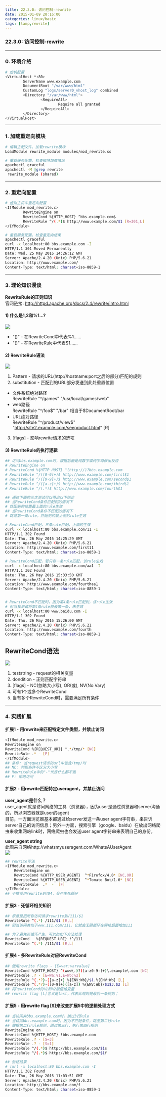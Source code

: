 ```yaml
---
title: 22.3.0: 访问控制-rewrite
date: 2015-01-09 20:16:00
categories: linux/basic
tags: [lamp,rewrite]
---
```

### 22.3.0: 访问控制-rewrite

---

### 0. 环境介绍
``` bash
# 虚机配置
<VirtualHost *:80>
        ServerName www.example.com
        DocumentRoot "/var/www/html"
        CustomLog "logs/server0_vhost_log" combined
        <Directory "/var/www/html">
                <RequireAll>
                        Require all granted
                </RequireAll>
        </Directory>
</VirtualHost>
```

---

### 1. 加载重定向模块
``` bash
# 编辑主配文件，加载rewrite模块
LoadModule rewrite_module modules/mod_rewrite.so

# 重载服务配置，检查模块加载情况
apachectl graceful
apachectl -M |grep rewrite
 rewrite_module (shared)
```

---

### 2. 重定向配置
``` bash
# 虚拟主机中重定向配置
<IfModule mod_rewrite.c>
        RewriteEngine on
        RewriteCond %{HTTP_HOST} ^bbs.example.com$
        RewriteRule ^/(.*)$ http://www.example.com/$1 [R=301,L]
</IfModule>

# 重载服务配置，检查重定向结果
apachectl graceful
curl -x localhost:80 bbs.example.com -I
HTTP/1.1 301 Moved Permanently
Date: Wed, 25 May 2016 14:26:12 GMT
Server: Apache/2.4.20 (Unix) PHP/5.6.21
Location: http://www.example.com/
Content-Type: text/html; charset=iso-8859-1
```

---

### 3. 理论知识漫谈
**RewriteRule的正则知识**  
官网链接: http://httpd.apache.org/docs/2.4/rewrite/intro.html

#### 1) 什么是$1,$2和%1...?
![](//static/images/docs/linux/basiclinux-basic-22.3-01.png)
- "()" - 在RewriteCond中代表%1......
- "()" - 在RewriteRule中代表$1......


#### 2) RewriteRule语法
![](//static/images/docs/linux/basiclinux-basic-22.3-02.png)
1. Pattern - 请求的URL(http://hostname:port之后的部分)匹配的规则
2. substitution - 匹配到的URL部分发送到此处重置位置
 - 文件系统绝对路径  
RewriteRule "^/games" "/usr/local/games/web"
 - web路径  
RewriteRule "^/foo$" "/bar"  
相当于$DocumentRoot/bar
 - URL绝对路径  
RewriteRule "^/product/view$" "http://site2.example.com/seeproduct.html" [R]
3. [flags] - 影响rewrite请求的选项

#### 3) RewriteRule的执行逻辑
``` bash
## 访问bbs.example.com时，根据后面是纯数字或纯字母做出反应
# RewriteEngine on
# RewriteCond %{HTTP_HOST} ^(http://)?bbs.example.com
# RewriteRule ^/([0-9]+)$ http://www.example.com/first$1
# RewriteRule ^/([0-9]+)$ http://www.example.com/second$1
# RewriteRule ^/([a-z]+)$ http://www.example.com/third$1
# RewriteRule ^/(.*)$ http://www.example.com/fourth$1

## 通过下面的三次测试可以得出以下结论
## 当RewriteCond条件匹配到的情况下
# 匹配到的位置最上面的rule生效
## 当RewriteCond条件不匹配的情况下
# 跳过第一条rule，匹配到的最上面的rule生效

# RewriteCond匹配，三条rule匹配，上面的生效
curl -x localhost:80 bbs.example.com/11 -I
HTTP/1.1 302 Found
Date: Thu, 26 May 2016 14:25:29 GMT
Server: Apache/2.4.20 (Unix) PHP/5.6.21
Location: http://www.example.com/first11
Content-Type: text/html; charset=iso-8859-1

# RewriteCond匹配，若只有一条rule匹配，该rule生效
curl -x localhost:80 bbs.example.com/aa1 -I
HTTP/1.1 302 Found
Date: Thu, 26 May 2016 15:33:50 GMT
Server: Apache/2.4.20 (Unix) PHP/5.6.21
Location: http://www.example.com/fourthaa1
Content-Type: text/html; charset=iso-8859-1


# RewriteCond不匹配时，因为第4条rule匹配到，该rule生效
# 但当我测试将第4条rule换去第一条，未生效
curl -x localhost:80 www.baidu.com -I
HTTP/1.1 302 Found
Date: Thu, 26 May 2016 15:26:00 GMT
Server: Apache/2.4.20 (Unix) PHP/5.6.21
Location: http://www.example.com/fourth
Content-Type: text/html; charset=iso-8859-1
```

## RewriteCond语法
![](//static/images/docs/linux/basiclinux-basic-22.3-03.png)
1. teststring - request的相关变量
2. dondition - 正则匹配字符串
3. [flags] - NC(忽略大小写), OR(或), NV(No Vary)
4. 可有1个或多个RewriteCond
5. 当有多个RewriteCond时，需要满足所有条件

---

### 4. 实践扩展
#### 扩展1 - 用rewrite来匹配特定文件类型，并禁止访问
``` bash
<IfModule mod_rewrite.c>
RewriteEngine on
RewriteCond %{REQUEST_URI} ^.*/tmp/* [NC]
RewriteRule .* - [F]
</IfModule>
## 条件: 当request请求的url中包含/tmp/时
## NC: 判断条件不区分大小写
## RewriteRule中的"-"代表什么都不做
## F: 拒绝访问
```
#### 扩展2 - 用rewrite匹配特定useragent，并禁止访问
**user_agent是什么？**  
user_agent就是访问网络的工具（浏览器），因为user是通过浏览器和server沟通的，所以浏览器就是user的agent  
目前，一方面浏览器基本都通过给server发送一条user agent字符串，来告诉server自己的访问信息；另外一方面，搜索引擎（google、baidu）在放出网络爬虫来收集网站link时，网络爬虫也会发送user agent字符串来表明自己的身份。  

**user_agent string**    
此图来自网络http://whatsmyuseragent.com/WhatsAUserAgent  
![](//static/images/docs/linux/basiclinux-basic-22.3-04.png)
``` bash
## rewrite写法
<IfModule mod_rewrite.c>
    RewriteEngine on
    RewriteCond %{HTTP_USER_AGENT}  ^*Firefox/4.0* [NC,OR]
    RewriteCond %{HTTP_USER_AGENT}  ^*Tomato Bot/1.0* [NC]
    RewriteRule  .*  -  [F]
</IfModule>
## 不推荐用rewrite到404，会产生死循环
```
#### 扩展3 - 死循环相关知识
``` bash
## 原意是把所有访问请求rewrite到/111/$1
RewriteRule ^(.*) /111/$1 [R,L]
## 但当访问类似于www.111.com/111，它就会无限循环在网址后面增加111

## 为了避免死循环产生，可以按如下方法处理
RewriteCond   %{REQUEST_URI} !^/111
RewriteRule ^(.*) /111/$1 [R,L]
```
#### 扩展4 - 多RewriteRule对应RewriteCond
``` bash
## 使用rewrite flags - [E=var:varvalue]
RewriteCond %{HTTP_HOST} ^(www\.)?([a-z0-9-]+)\.example\.com [NC]
RewriteRule .? - [E=Wa:%1,E=Wb:%2]
RewriteRule ^(.*?)-([a-z]+) %{ENV:Wb}/$1.%{ENV:Wb} [L]
RewriteRule ^(.*?)-([0-9]+)([a-z]) %{ENV:Wb}/$1$3.$2 [L]
## 将RewriteCond的%1和%2赋值给变量
## rewrite flag [L]含义是last，代表此规则是最后一条规则；
```

#### 扩展5 - 用rewrite flag [S]来改变扩展5中的逻辑处理方式
``` bash
## 当访问非bbs.example.com时，跳过3行Rule
## 当访问bbs.example.com时，因为不匹配条件，跳至第二行rule
## 根据第二行rule规则，跳过第三行，执行第四行规则
RewriteEngine on
RewriteCond %{HTTP_HOST} !bbs.example.com
RewriteRule .? - [S=3]
RewriteRule .? - [S=1]
RewriteRule ^/(.*)$ http://bbs.example.com/$1s
RewriteRule ^/(.*)$ http://bbs.example.com/$1f

## 验证结果
# curl -x localhost:80 bbs.example.com -I
HTTP/1.1 302 Found
Date: Thu, 26 May 2016 11:03:51 GMT
Server: Apache/2.4.20 (Unix) PHP/5.6.21
Location: http://bbs.example.com/f
Content-Type: text/html; charset=iso-8859-1```